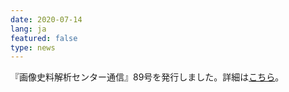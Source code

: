 ```yaml
---
date: 2020-07-14
lang: ja
featured: false
type: news
---
```

『画像史料解析センター通信』89号を発行しました。詳細は<a href="https://www.hi.u-tokyo.ac.jp/gazo/centernewslist.htm" target="_blank">こちら</a>。

